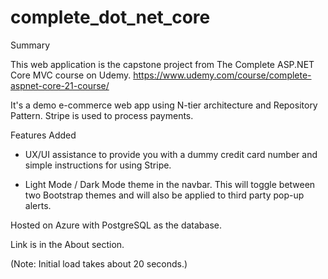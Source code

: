 # complete_dot_net_core

Summary

This web application is the capstone project from The Complete ASP.NET Core MVC course on Udemy. https://www.udemy.com/course/complete-aspnet-core-21-course/

It's a demo e-commerce web app using N-tier architecture and Repository Pattern. Stripe is used to process payments.



Features Added

- UX/UI assistance to provide you with a dummy credit card number and simple instructions for using Stripe. 

- Light Mode / Dark Mode theme in the navbar. This will toggle between two Bootstrap themes and will also be applied to third party pop-up alerts.


Hosted on Azure with PostgreSQL as the database.

Link is in the About section. 


(Note: Initial load takes about 20 seconds.)
